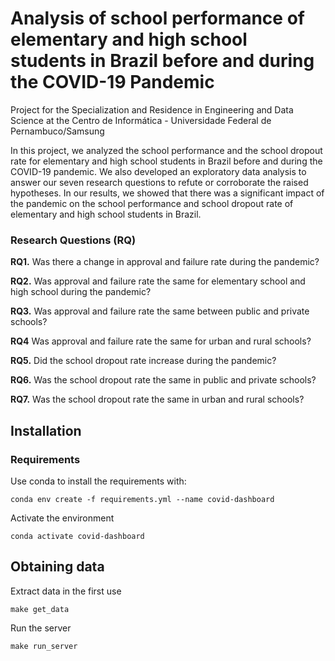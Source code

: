 # Analysis of school performance of elementary and high school students in Brazil before and during the COVID-19 Pandemic
Project for the Specialization and Residence in Engineering and Data Science at the Centro de Informática - Universidade Federal de Pernambuco/Samsung

In this project, we analyzed the school performance and the school dropout rate for elementary and high school students in Brazil before and during the COVID-19 pandemic. We also developed an exploratory data analysis to answer our seven research questions to refute or corroborate the raised hypotheses. In our results, we showed that there was a significant impact of the pandemic on the school performance and school dropout rate of elementary and high school students in Brazil.

### Research Questions (RQ)

**RQ1.** Was there a change in approval and failure rate during the pandemic?

**RQ2.** Was approval and failure rate the same for elementary school and high school during the pandemic?

**RQ3.** Was approval and failure rate the same between public and private schools?

**RQ4** Was approval and failure rate the same for urban and rural schools?

**RQ5.** Did the school dropout rate increase during the pandemic?

**RQ6.** Was the school dropout rate the same in public and private schools?

**RQ7.** Was the school dropout rate the same in urban and rural schools?

## Installation


### Requirements

Use conda to install the requirements with:


```
conda env create -f requirements.yml --name covid-dashboard 
```

Activate the environment

```
conda activate covid-dashboard
```

## Obtaining data

Extract data in the first use

```
make get_data
```

Run the server

```
make run_server 
```
